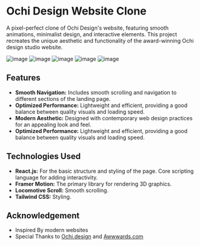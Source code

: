 # Ochi Design Website Clone
A pixel-perfect clone of Ochi Design's website, featuring smooth animations, minimalist design, and interactive elements. 
This project recreates the unique aesthetic and functionality of the award-winning Ochi design studio website.

![image](https://github.com/user-attachments/assets/d548f23c-70bd-4e2b-9259-3870e5d1e2d5)
![image](https://github.com/user-attachments/assets/9e39404e-6805-4e6a-8e23-c718ab3f1b21)
![image](https://github.com/user-attachments/assets/bd5c819d-0a96-450a-ac28-90d6012d7791)
![image](https://github.com/user-attachments/assets/9c52218d-82d2-473d-b5aa-3a631ce30e55)
![image](https://github.com/user-attachments/assets/ce1ab6b5-686c-40fd-afad-1e4592f82f8f)

## Features

- **Smooth Navigation:** Includes smooth scrolling and navigation to different sections of the landing page.
- **Optimized Performance:** Lightweight and efficient, providing a good balance between quality visuals and loading speed.
- **Modern Aesthetic:** Designed with contemporary web design practices for an appealing look and feel.
- **Optimized Performance:** Lightweight and efficient, providing a good balance between quality visuals and loading speed.

## Technologies Used

- **React.js:** For the basic structure and styling of the page. Core scripting language for adding interactivity.
- **Framer Motion:** The primary library for rendering 3D graphics.
- **Locomotive Scroll:** Smooth scrolling.
- **Tailwind CSS:** Styling.

## Acknowledgement

- Inspired By modern websites
- Special Thanks to [Ochi.design](https://ochi.design) and [Awwwards.com](https://awwwards.com)
   
